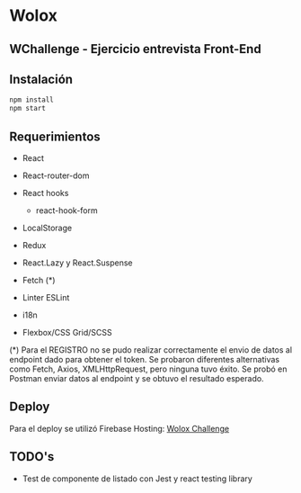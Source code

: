 # Wolox 
## WChallenge - Ejercicio entrevista Front-End

## Instalación

```bash
npm install
npm start
```

## Requerimientos

- React
- React-router-dom
- React hooks 
    - react-hook-form
- LocalStorage
- Redux
- React.Lazy y React.Suspense
- Fetch (*)

- Linter ESLint
- i18n

- Flexbox/CSS Grid/SCSS

(*) Para el REGISTRO no se pudo realizar correctamente el envio de datos al endpoint dado para obtener el token. Se probaron diferentes alternativas como Fetch, Axios, XMLHttpRequest, pero ninguna tuvo éxito. Se probó en Postman enviar datos al endpoint y se obtuvo el resultado esperado.

## Deploy

Para el deploy se utilizó Firebase Hosting: [Wolox Challenge](https://wolox-challenge-b6afd.web.app/)

## TODO's

- Test de componente de listado con Jest y react testing library